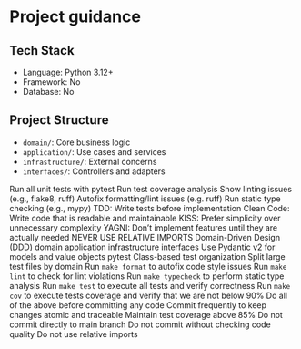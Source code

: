 # Project guidance

## Tech Stack
- Language: Python 3.12+
- Framework: No
- Database: No

## Project Structure
- `domain/`: Core business logic
- `application/`: Use cases and services  
- `infrastructure/`: External concerns
- `interfaces/`: Controllers and adapters

<project-guidelines>
  <commands>
    <command name="make test" purpose="testing">Run all unit tests with pytest</command>
    <command name="make cov" purpose="coverage">Run test coverage analysis</command>
    <command name="make lint" purpose="linting">Show linting issues (e.g., flake8, ruff)</command>
    <command name="make format" purpose="formatting">Autofix formatting/lint issues (e.g. ruff)</command>
    <command name="make typecheck" purpose="type-checking">Run static type checking (e.g., mypy)</command>
  </commands>

  <code-style>
    <principle>TDD: Write tests before implementation</principle>
    <principle>Clean Code: Write code that is readable and maintainable</principle>
    <principle>KISS: Prefer simplicity over unnecessary complexity</principle>
    <principle>YAGNI: Don’t implement features until they are actually needed</principle>
    <principle>NEVER USE RELATIVE IMPORTS</principle>
    <architecture>Domain-Driven Design (DDD)</architecture>
    <modules>
      <module>domain</module>
      <module>application</module>
      <module>infrastructure</module>
      <module>interfaces</module>
    </modules>
    <modeling>Use Pydantic v2 for models and value objects</modeling>
  </code-style>

  <testing>
    <framework>pytest</framework>
    <organization>Class-based test organization</organization>
    <file-structure>Split large test files by domain</file-structure>
  </testing>

  <workflow>
    <step>Run <code>make format</code> to autofix code style issues</step>
    <step>Run <code>make lint</code> to check for lint violations</step>
    <step>Run <code>make typecheck</code> to perform static type analysis</step>
    <step>Run <code>make test</code> to execute all tests and verify correctness</step>
    <step>Run <code>make cov</code> to execute tests coverage and verify that we are not below 90%</step>
    <step>Do all of the above before committing any code</step>
    <step>Commit frequently to keep changes atomic and traceable</step>
    <quality-target>Maintain test coverage above 85%</quality-target>
  </workflow>

  <restrictions>
    <restriction>Do not commit directly to main branch</restriction>
    <restriction>Do not commit without checking code quality</restriction>
    <restriction>Do not use relative imports</restriction>
  </restrictions>
</project-guidelines>
